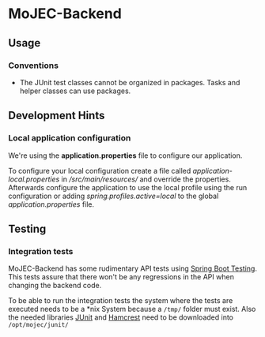 # MoJEC-Backend

## Usage
### Conventions
- The JUnit test classes cannot be organized in packages. Tasks and helper classes can use packages.


## Development Hints
### Local application configuration
We're using the **application.properties** file to configure our application.

To configure your local configuration create a file called _application-local.properties_ in _/src/main/resources/_ and override the properties.
Afterwards configure the application to use the local profile using the run configuration or adding _spring.profiles.active=local_ to the global _application.properties_ file.

## Testing
### Integration tests
MoJEC-Backend has some rudimentary API tests using [Spring Boot Testing](https://spring.io/blog/2016/04/15/testing-improvements-in-spring-boot-1-4). This tests assure that there won't be any regressions in the API when changing the backend code.

To be able to run the integration tests the system where the tests are executed needs to be a *nix System because a `/tmp/` folder must exist. Also the needed libraries [JUnit](http://central.maven.org/maven2/junit/junit/4.12/junit-4.12.jar) and [Hamcrest](http://central.maven.org/maven2/org/hamcrest/hamcrest-core/1.3/hamcrest-core-1.3.jar) need to be downloaded into `/opt/mojec/junit/`
